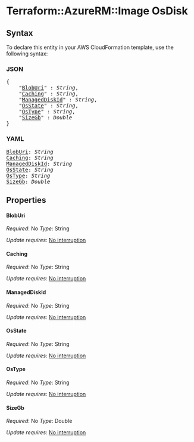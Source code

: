 # Terraform::AzureRM::Image OsDisk

## Syntax

To declare this entity in your AWS CloudFormation template, use the following syntax:

### JSON

<pre>
{
    "<a href="#bloburi" title="BlobUri">BlobUri</a>" : <i>String</i>,
    "<a href="#caching" title="Caching">Caching</a>" : <i>String</i>,
    "<a href="#manageddiskid" title="ManagedDiskId">ManagedDiskId</a>" : <i>String</i>,
    "<a href="#osstate" title="OsState">OsState</a>" : <i>String</i>,
    "<a href="#ostype" title="OsType">OsType</a>" : <i>String</i>,
    "<a href="#sizegb" title="SizeGb">SizeGb</a>" : <i>Double</i>
}
</pre>

### YAML

<pre>
<a href="#bloburi" title="BlobUri">BlobUri</a>: <i>String</i>
<a href="#caching" title="Caching">Caching</a>: <i>String</i>
<a href="#manageddiskid" title="ManagedDiskId">ManagedDiskId</a>: <i>String</i>
<a href="#osstate" title="OsState">OsState</a>: <i>String</i>
<a href="#ostype" title="OsType">OsType</a>: <i>String</i>
<a href="#sizegb" title="SizeGb">SizeGb</a>: <i>Double</i>
</pre>

## Properties

#### BlobUri

_Required_: No
_Type_: String

_Update requires_: [No interruption](https://docs.aws.amazon.com/AWSCloudFormation/latest/UserGuide/using-cfn-updating-stacks-update-behaviors.html#update-no-interrupt)

#### Caching

_Required_: No
_Type_: String

_Update requires_: [No interruption](https://docs.aws.amazon.com/AWSCloudFormation/latest/UserGuide/using-cfn-updating-stacks-update-behaviors.html#update-no-interrupt)

#### ManagedDiskId

_Required_: No
_Type_: String

_Update requires_: [No interruption](https://docs.aws.amazon.com/AWSCloudFormation/latest/UserGuide/using-cfn-updating-stacks-update-behaviors.html#update-no-interrupt)

#### OsState

_Required_: No
_Type_: String

_Update requires_: [No interruption](https://docs.aws.amazon.com/AWSCloudFormation/latest/UserGuide/using-cfn-updating-stacks-update-behaviors.html#update-no-interrupt)

#### OsType

_Required_: No
_Type_: String

_Update requires_: [No interruption](https://docs.aws.amazon.com/AWSCloudFormation/latest/UserGuide/using-cfn-updating-stacks-update-behaviors.html#update-no-interrupt)

#### SizeGb

_Required_: No
_Type_: Double

_Update requires_: [No interruption](https://docs.aws.amazon.com/AWSCloudFormation/latest/UserGuide/using-cfn-updating-stacks-update-behaviors.html#update-no-interrupt)

